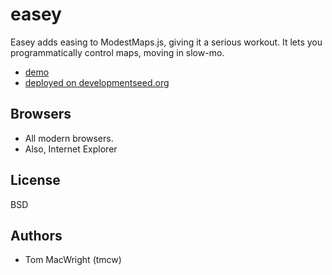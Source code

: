 # easey

Easey adds easing to ModestMaps.js, giving it a serious workout. It lets you programmatically control maps,
moving in slow-mo.

* [demo](http://mapbox.github.com/easey)
* [deployed on developmentseed.org](http://developmentseed.org)

## Browsers

* All modern browsers.
* Also, Internet Explorer

## License

BSD

## Authors

* Tom MacWright (tmcw)